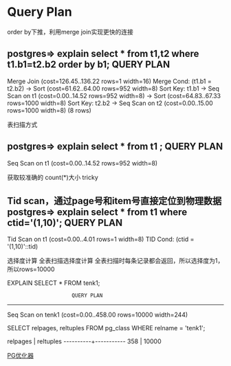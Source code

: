 # Query Plan

order by下推，利用merge join实现更快的连接

postgres=> explain select * from t1,t2 where t1.b1=t2.b2 order by b1;
                            QUERY PLAN
------------------------------------------------------------------
 Merge Join  (cost=126.45..136.22 rows=1 width=16)
   Merge Cond: (t1.b1 = t2.b2)
   ->  Sort  (cost=61.62..64.00 rows=952 width=8)
         Sort Key: t1.b1
         ->  Seq Scan on t1  (cost=0.00..14.52 rows=952 width=8)
   ->  Sort  (cost=64.83..67.33 rows=1000 width=8)
         Sort Key: t2.b2
         ->  Seq Scan on t2  (cost=0.00..15.00 rows=1000 width=8)
(8 rows)



表扫描方式

postgres=> explain select * from t1 ;
                     QUERY PLAN
-----------------------------------------------------
 Seq Scan on t1  (cost=0.00..14.52 rows=952 width=8)

 获取较准确的 count(*)大小 tricky


 Tid scan，通过page号和item号直接定位到物理数据
postgres=> explain select * from t1 where ctid='(1,10)';
                    QUERY PLAN
--------------------------------------------------
 Tid Scan on t1  (cost=0.00..4.01 rows=1 width=8)
   TID Cond: (ctid = '(1,10)'::tid)


选择度计算
全表扫描选择度计算
全表扫描时每条记录都会返回，所以选择度为1，所以rows=10000

EXPLAIN SELECT * FROM tenk1;

                         QUERY PLAN
-------------------------------------------------------------
 Seq Scan on tenk1  (cost=0.00..458.00 rows=10000 width=244)


 SELECT relpages, reltuples FROM pg_class WHERE relname = 'tenk1';

 relpages | reltuples
----------+-----------
      358 |     10000


[PG优化器](http://mysql.taobao.org/monthly/2017/02/07/)
      